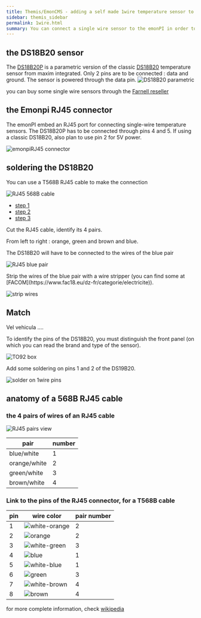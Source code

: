 ```yaml
---
title: Themis/EmonCMS - adding a self made 1wire temperature sensor to the emonPI
sidebar: themis_sidebar
permalink: 1wire.html
summary: You can connect a single wire sensor to the emonPI in order to monitor the temperature inside the Themis main box, which can be in a very hot place...this post explains how to build yourself the sensor from the electronic component, using a RJ45 cable.
---
```


## the DS18B20 sensor
The [DS18B20P](DS18B20-PAR.pdf) is a parametric version of the classic [DS18B20](DS18B20.pdf) temperature sensor from maxim integrated. Only 2 pins are to be connected : data and ground. The sensor is powered through the data pin.
![DS18B20 parametric](DS18B20P.jpg)

you can buy some single wire sensors through the [Farnell reseller](https://fr.farnell.com/maxim-integrated-products/ds18b20-par/capteur-temperature-nv-alarm-3to92/dp/2519162)

## the Emonpi RJ45 connector
The emonPI embed an RJ45 port for connecting single-wire temperature sensors. 
The DS18B20P has to be connected through pins 4 and 5. If using a classic DS18B20, also plan to use pin 2 for 5V power.

![emonpiRJ45 connector](emonpiRJ45connector.jpg)

## soldering the DS18B20
You can use a T568B RJ45 cable to make the connection

![RJ45 568B cable](568B.jpg)

<ul id="profileTabs" class="nav nav-tabs">
    <li class="active"><a href="#profile" data-toggle="tab">step 1</a></li>
    <li><a href="#about" data-toggle="tab">step 2</a></li>
    <li><a href="#match" data-toggle="tab">step 3</a></li>
</ul>
  <div class="tab-content">
<div role="tabpanel" class="tab-pane active" id="profile">
Cut the RJ45 cable, identify its 4 pairs.

From left to right : orange, green and brown and blue.

The DS18B20 will have to be connected to the wires of the blue pair

![RJ45 blue pair](a1_RJ45_blue_pair.png)
</div>

<div role="tabpanel" class="tab-pane" id="about">
Strip the wires of the blue pair with a wire stripper (you can find some at [FACOM](https://www.fac18.eu/dz-fr/categorie/electricite)).

![strip wires](a2_strip_blue_wires.png)
<div role="tabpanel" class="tab-pane" id="match">
    <h2>Match</h2>
    <p>Vel vehicula ....</p>
</div>
</div>


To identify the pins of the DS18B20, you must distinguish the front panel (on which you can read the brand and type of the sensor).

![TO92 box](TO-92_Front_and_back_view_with_Pin_Numbers.png)

Add some soldering on pins 1 and 2 of the DS19B20.

![solder on 1wire pins](1wire_sensor_w_solder.png)


## anatomy of a 568B RJ45 cable

### the 4 pairs of wires of an RJ45 cable

![RJ45 pairs view](ethernet_Pairs.jpg)

pair|number
--|--
blue/white|1
orange/white|2
green/white|3
brown/white|4

### Link to the pins of the RJ45 connector, for a T568B cable

pin|wire color|pair number
--|--|--
1|![white-orange](90px-Wire_white_orange_stripe.svg.png)|2
2|![orange](90px-Wire_orange.svg.png)|2
3|![white-green](90px-Wire_white_green_stripe.svg.png)|3
4|![blue](90px-Wire_blue.svg.png)|1
5|![white-blue](90px-Wire_white_blue_stripe.svg.png)|1
6|![green](Wire_green.svg.png)|3
7|![white-brown](90px-Wire_white_brown_stripe.svg.png)|4
8|![brown](90px-Wire_brown.svg.png)|4

for more complete information, check [wikipedia](https://fr.wikipedia.org/wiki/RJ45)
